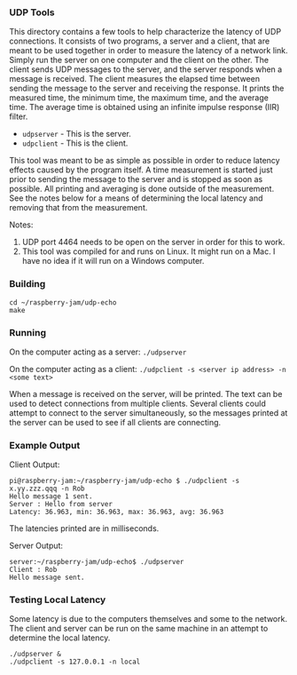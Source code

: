 ### UDP Tools

This directory contains a few tools to help characterize the latency of UDP 
connections.  It consists of two programs,  a server and a client, that are 
meant to be used together in order to measure the latency of a network link.
Simply run the server on one computer and the client on the other.  The client
sends UDP messages to the server, and the server responds when a message is
received.  The client measures the elapsed time between sending the message
to the server and receiving the response.  It prints the measured time, the
minimum time, the maximum time, and the average time.  The average time is 
obtained using an infinite impulse response (IIR) filter.

- `udpserver` - This is the server.
- `udpclient` - This is the client.

This tool was meant to be as simple as possible in order to reduce latency 
effects caused by the program itself. A time measurement is started just
prior to sending the message to the server and is stopped as soon as
possible.  All printing and averaging is done outside of the measurement.
See the notes below for a means of determining the local latency and
removing that from the measurement.

Notes: 
1. UDP port 4464 needs to be open on the server in order for this to work.
2. This tool was compiled for and runs on Linux.  It might run on a Mac. 
I have no idea if it will run on a Windows computer.

### Building
```
cd ~/raspberry-jam/udp-echo
make
```

### Running
On the computer acting as a server: `./udpserver`

On the computer acting as a client: `./udpclient -s <server ip address> -n <some text>`

When a message is received on the server, <some text> will be printed.  The text can be 
  used to detect connections from multiple clients.  Several clients
could attempt to connect to the server simultaneously, so the messages printed at the 
server can be used to see if all clients are connecting.

### Example Output
Client Output:
```
pi@raspberry-jam:~/raspberry-jam/udp-echo $ ./udpclient -s x.yy.zzz.qqq -n Rob
Hello message 1 sent.
Server : Hello from server
Latency: 36.963, min: 36.963, max: 36.963, avg: 36.963
```

The latencies printed are in milliseconds.

Server Output:
```
server:~/raspberry-jam/udp-echo$ ./udpserver
Client : Rob
Hello message sent.
```

### Testing Local Latency
Some latency is due to the computers themselves and some to the network.
The client and server can be run on the same machine in an attempt to 
determine the local latency.

```
./udpserver &
./udpclient -s 127.0.0.1 -n local
```

